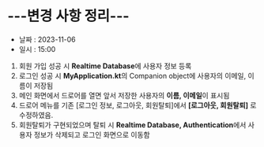 # ---변경 사항 정리---  
* 날짜 : 2023-11-06  
* 일시 : 15:00  
  
1. 회원 가입 성공 시 **Realtime Database**에 사용자 정보 등록  
2. 로그인 성공 시 **MyApplication.kt**의 Companion object에 사용자의 이메일, 이름이 저장됨
3. 메인 화면에서 드로어를 열면 앞서 저장한 사용자의 **이름, 이메일**이 표시됨
4. 드로어 메뉴를 기존 [로그인 정보, 로그아웃, 회원탈퇴]에서 __[로그아웃, 회원탈퇴]__ 로 수정하였음.
5. 회원탈퇴가 구현되었으며 탈퇴 시 **Realtime Database, Authentication**에서 사용자 정보가 삭제되고 로그인 화면으로 이동함
